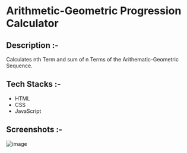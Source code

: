 # Arithmetic-Geometric Progression Calculator

## Description :-

Calculates nth Term and sum of n Terms of the Arithematic-Geometric Sequence.

## Tech Stacks :-

- HTML
- CSS
- JavaScript

## Screenshots :-

![image]()
